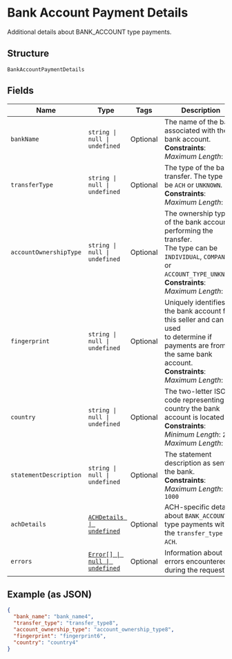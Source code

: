 <!-- Optimized: 2025-10-06 -->
<!-- RPM: 1.6.2.1.1.6.2.1_bank-account-payment-details_20251006 -->
<!-- Session: E2E RPM DNA Application -->
<!-- AOM: RND (Reggie & Dro) -->
<!-- COI: TECHNOLOGY -->
<!-- RPM: HIGH -->
<!-- ACTION: BUILD -->

# Bank Account Payment Details

Additional details about BANK_ACCOUNT type payments.

## Structure

`BankAccountPaymentDetails`

## Fields

| Name | Type | Tags | Description |
|  --- | --- | --- | --- |
| `bankName` | `string \| null \| undefined` | Optional | The name of the bank associated with the bank account.<br>**Constraints**: *Maximum Length*: `100` |
| `transferType` | `string \| null \| undefined` | Optional | The type of the bank transfer. The type can be `ACH` or `UNKNOWN`.<br>**Constraints**: *Maximum Length*: `50` |
| `accountOwnershipType` | `string \| null \| undefined` | Optional | The ownership type of the bank account performing the transfer.<br>The type can be `INDIVIDUAL`, `COMPANY`, or `ACCOUNT_TYPE_UNKNOWN`.<br>**Constraints**: *Maximum Length*: `50` |
| `fingerprint` | `string \| null \| undefined` | Optional | Uniquely identifies the bank account for this seller and can be used<br>to determine if payments are from the same bank account.<br>**Constraints**: *Maximum Length*: `255` |
| `country` | `string \| null \| undefined` | Optional | The two-letter ISO code representing the country the bank account is located in.<br>**Constraints**: *Minimum Length*: `2`, *Maximum Length*: `2` |
| `statementDescription` | `string \| null \| undefined` | Optional | The statement description as sent to the bank.<br>**Constraints**: *Maximum Length*: `1000` |
| `achDetails` | [`ACHDetails \| undefined`](../../doc/models/ach-details.md) | Optional | ACH-specific details about `BANK_ACCOUNT` type payments with the `transfer_type` of `ACH`. |
| `errors` | [`Error[] \| null \| undefined`](../../doc/models/error.md) | Optional | Information about errors encountered during the request. |

## Example (as JSON)

```json
{
  "bank_name": "bank_name4",
  "transfer_type": "transfer_type8",
  "account_ownership_type": "account_ownership_type8",
  "fingerprint": "fingerprint6",
  "country": "country4"
}
```
